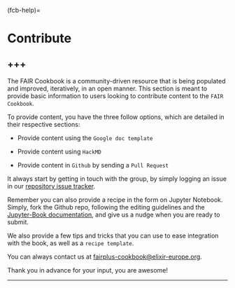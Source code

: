 (fcb-help)=
# Contribute

+++
---

The FAIR Cookbook is a community-driven resource that is being populated and improved, iteratively, in an open manner. This section is meant to provide basic information to users looking to contribute content to the `FAIR Cookbook`.


To provide content, you have the three follow options, which are detailed in their respective sections:

* Provide content using the `Google doc template` 

* Provide content using `HackMD`

* Provide content in `Github` by sending a `Pull Request`

It always start by getting in touch with the group, by simply logging an issue in our [repository issue tracker](https://github.com/FAIRplus/the-fair-cookbook/issues). 

Remember you can also provide a recipe in the form on Jupyter Notebook. Simply, fork the Github repo, following the editing guidelines and the [Jupyter-Book documentation](https://jupyterbook.org/intro.html), and give us a nudge when you are ready to submit.

We also provide a few tips and tricks that you can use to ease integration with the book, as well as a `recipe template`.

You can always contact us at [fairplus-cookbook@elixir-europe.org](mailto:fairplus-cookbook@elixir-europe.org).

Thank you in advance for your input, you are awesome!

---
